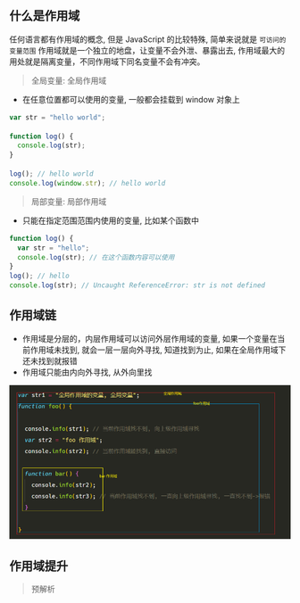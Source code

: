 ## 什么是作用域

任何语言都有作用域的概念, 但是 JavaScript 的比较特殊, 简单来说就是 `可访问的变量范围`
作用域就是一个独立的地盘，让变量不会外泄、暴露出去,
作用域最大的用处就是隔离变量，不同作用域下同名变量不会有冲突。

> 全局变量: 全局作用域

- 在任意位置都可以使用的变量, 一般都会挂载到 window 对象上

```js
var str = "hello world";

function log() {
  console.log(str);
}

log(); // hello world
console.log(window.str); // hello world
```

> 局部变量: 局部作用域

- 只能在指定范围范围内使用的变量, 比如某个函数中

```js
function log() {
  var str = "hello";
  console.log(str); // 在这个函数内容可以使用
}
log(); // hello
console.log(str); // Uncaught ReferenceError: str is not defined
```

## 作用域链

- 作用域是分层的，内层作用域可以访问外层作用域的变量, 如果一个变量在当前作用域未找到, 就会一层一层向外寻找, 知道找到为止, 如果在全局作用域下还未找到就报错
- 作用域只能由内向外寻找, 从外向里找

![scope-chain](./images/scope-chain.png)

## 作用域提升

> 预解析



